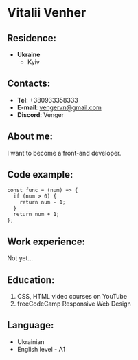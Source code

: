 # __Vitalii Venher__

## Residence:
* __Ukraine__
  * Kyiv

## Contacts:
* __Tel__: +380933358333
* __E-mail__: vengervn@gmail.com
* __Discord__: Venger

## About me:
I want to become a front-and developer.

## Code example:
```
const func = (num) => {
  if (num > 0) {
    return num - 1;
  }
  return num + 1;
};
```

## Work experience:
Not yet...

## Education:
1. CSS, HTML video courses on YouTube
2. freeCodeCamp Responsive Web Design

## Language:
* Ukrainian
* English level - A1